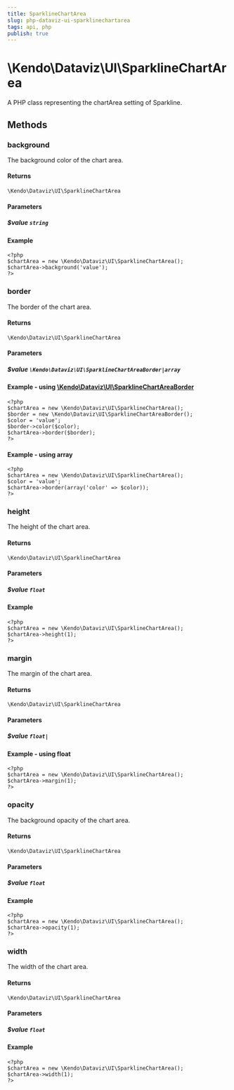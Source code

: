 ```yaml
---
title: SparklineChartArea
slug: php-dataviz-ui-sparklinechartarea
tags: api, php
publish: true
---
```


# \Kendo\Dataviz\UI\SparklineChartArea

A PHP class representing the chartArea setting of Sparkline.


## Methods

### background
The background color of the chart area.

#### Returns
`\Kendo\Dataviz\UI\SparklineChartArea`

#### Parameters

##### $value `string`



#### Example 
    <?php
    $chartArea = new \Kendo\Dataviz\UI\SparklineChartArea();
    $chartArea->background('value');
    ?>

### border

The border of the chart area.

#### Returns
`\Kendo\Dataviz\UI\SparklineChartArea`

#### Parameters

##### $value `\Kendo\Dataviz\UI\SparklineChartAreaBorder|array`


#### Example - using [\Kendo\Dataviz\UI\SparklineChartAreaBorder](/api/wrappers/php/Kendo/Dataviz/UI/SparklineChartAreaBorder)
    <?php
    $chartArea = new \Kendo\Dataviz\UI\SparklineChartArea();
    $border = new \Kendo\Dataviz\UI\SparklineChartAreaBorder();
    $color = 'value';
    $border->color($color);
    $chartArea->border($border);
    ?>

#### Example - using array

    <?php
    $chartArea = new \Kendo\Dataviz\UI\SparklineChartArea();
    $color = 'value';
    $chartArea->border(array('color' => $color));
    ?>

### height
The height of the chart area.

#### Returns
`\Kendo\Dataviz\UI\SparklineChartArea`

#### Parameters

##### $value `float`



#### Example 
    <?php
    $chartArea = new \Kendo\Dataviz\UI\SparklineChartArea();
    $chartArea->height(1);
    ?>

### margin
The margin of the chart area.

#### Returns
`\Kendo\Dataviz\UI\SparklineChartArea`

#### Parameters

##### $value `float|`



#### Example  - using float
    <?php
    $chartArea = new \Kendo\Dataviz\UI\SparklineChartArea();
    $chartArea->margin(1);
    ?>

### opacity
The background opacity of the chart area.

#### Returns
`\Kendo\Dataviz\UI\SparklineChartArea`

#### Parameters

##### $value `float`



#### Example 
    <?php
    $chartArea = new \Kendo\Dataviz\UI\SparklineChartArea();
    $chartArea->opacity(1);
    ?>

### width
The width of the chart area.

#### Returns
`\Kendo\Dataviz\UI\SparklineChartArea`

#### Parameters

##### $value `float`



#### Example 
    <?php
    $chartArea = new \Kendo\Dataviz\UI\SparklineChartArea();
    $chartArea->width(1);
    ?>

